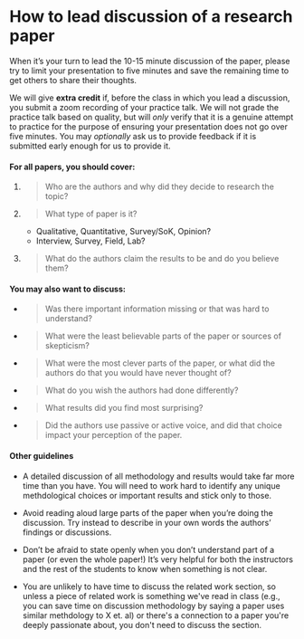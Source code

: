 # How to lead discussion of a research paper

When it’s your turn to lead the 10-15 minute discussion of the paper, please try to limit your presentation to five minutes and save the remaining time to get others to share their thoughts.

We will give **extra credit** if, before the class in which you lead a discussion, you submit a zoom recording of your practice talk.  We will not grade the practice talk based on quality, but will _only_ verify that it is a genuine attempt to practice for the purpose of ensuring your presentation does not go over five minutes.  You may _optionally_ ask us to provide feedback if it is submitted early enough for us to provide it.

#### For all papers, you should cover:

1.  > Who are the authors and why did they decide to research the topic?

2.  > What type of paper is it?
      - Qualitative, Quantitative, Survey/SoK, Opinion?
      - Interview, Survey, Field, Lab?

3.  > What do the authors claim the results to be and do you believe them?

#### You may also want to discuss:

-  > Was there important information missing or that was hard to understand?

-  > What were the least believable parts of the paper or sources of skepticism?

-  > What were the most clever parts of the paper, or what did the authors do that you would have never thought of?

-  > What do you wish the authors had done differently?

-  > What results did you find most surprising?

-  > Did the authors use passive or active voice, and did that choice impact your perception of the paper.

#### Other guidelines

- A detailed discussion of all methodology and results would take far more time than you have.  You will need to work hard to identify any unique methdological choices or important results and stick only to those.

- Avoid reading aloud large parts of the paper when you’re doing the discussion. Try instead to describe in your own words the authors’ findings or discussions.

- Don’t be afraid to state openly when you don’t understand part of a paper (or even the whole paper\!) It’s very helpful for both the instructors and the rest of the students to know when something is not clear.

- You are unlikely to have time to discuss the related work section, so unless a piece of related work is something we've read in class (e.g., you can save time on discussion methodology by saying a paper uses similar methdology to X et. al) or there's a connection to a paper you're deeply passionate about, you don't need to discuss the section.

